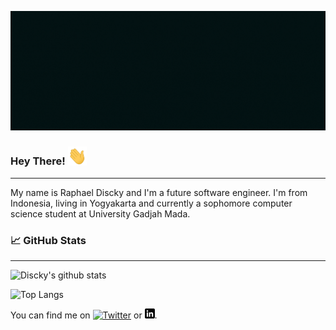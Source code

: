 
![cover](https://github.com/raphaeldiscky/raphaeldiscky/blob/master/cover.gif)

### Hey There! <img src="https://github.com/raphaeldiscky/raphaeldiscky/blob/master/wave.gif" width="30px">
<hr>
My name is Raphael Discky and I'm a future software engineer. I'm from Indonesia, living in Yogyakarta and currently a sophomore computer science student at University Gadjah Mada.

### 📈 GitHub Stats 
<hr>

![Discky's github stats](https://github-readme-stats.vercel.app/api?username=raphaeldiscky&show_icons=true&theme=radical)



![Top Langs](https://github-readme-stats.vercel.app/api/top-langs/?username=raphaeldiscky&layout=compact)


You can find me on [![Twitter][1.2]][1] or [![LinkedIn][2.2]][2].

[1.2]: http://i.imgur.com/wWzX9uB.png (twitter icon without padding)
[2.2]: https://github.com/raphaeldiscky/raphaeldiscky/blob/master/linkedin-3-16.png (LinkedIn icon without padding)

[1]: https://twitter.com/huckfitlerr
[2]: https://linkedin.com/in/raphaeldiscky


